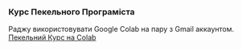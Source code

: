 ### Курс Пекельного Програміста
Раджу використовувати Google Colab на пару з Gmail аккаунтом.  
[Пекельний Курс на Colab](https://colab.research.google.com/github/pekelni/pekelni/blob/master/lessons/main.ipynb)